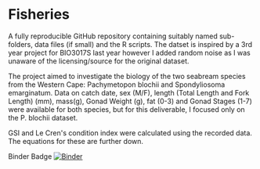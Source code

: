 # Fisheries
A fully reproducible GitHub repository containing suitably named sub-folders, data files (if small) and the R scripts. The datset is inspired by a 3rd year project for BIO3017S last year however I added random noise as I was unaware of the licensing/source for the original dataset.

The project aimed to investigate the biology of the two seabream species from the Western Cape: Pachymetopon blochii and Spondyliosoma emarginatum. Data on catch date, sex (M/F), length (Total Length and Fork Length) (mm), mass(g), Gonad Weight (g), fat (0-3) and Gonad Stages (1-7) were available for both species, but for this deliverable, I focused only on the P. blochii dataset.

GSI and Le Cren's condition index were calculated using the recorded data. The equations for these are further down.


Binder Badge
[![Binder](https://mybinder.org/badge_logo.svg)](https://mybinder.org/v2/gh/kayla-heuer/Fisheries/HEAD)
